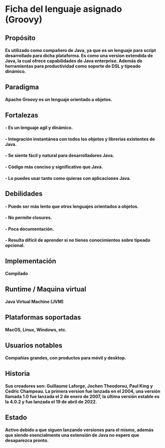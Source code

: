 # Ficha del lenguaje asignado (Groovy)

## Propósito

#### Es utilizado como compañero de Java, ya que es un lenguaje para script desarrollado para dicha plataforma. Es como una version extendida de Java, la cual ofrece capabilidades de Java enterprise. Además de herramientas para productividad como soporte de DSL y tipeado dinámico.

## Paradigma

#### Apache Groovy es un lenguaje orientado a objetos.

## Fortalezas

#### - Es un lenguaje agil y dinámico.

#### - Integración instantánea con todos los objetos y librerias existentes de Java.

#### - Se siente fácil y natural para desarrolladores Java.

#### - Código más conciso y significativo que Java.

#### - Lo puedes usar tanto como quieras con aplicaciones Java.

## Debilidades

#### - Puede ser más lento que otros lenguajes orientados a objetos.

#### - No permite closures.

#### - Poca documentación.

#### - Resulta difícil de aprender si no tienes conocimientos sobre tipeado opcional.

## Implementación

#### Compilado

## Runtime / Maquina virtual

#### Java Virtual Machine (JVM)

## Plataformas soportadas

#### MacOS, Linux, Windows, etc.

## Usuarios notables

#### Compañías grandes, con productos para móvil y desktop.

## Historia

#### Sus creadores son: Guillaume Laforge, Jochen Theodorou, Paul King y Cedric Champeau. La primera version fue lanzada en el 2004, una versión llamada 1.0 fue lanzada el 2 de enero de 2007, la última versión estable es la 4.0.2 y fue lanzada el 19 de abril de 2022.

## Estado

#### Activo debido a que siguen lanzando versiones para el mismo, además que siendo esencialmente una extensión de Java no espero que desaparezca pronto.

